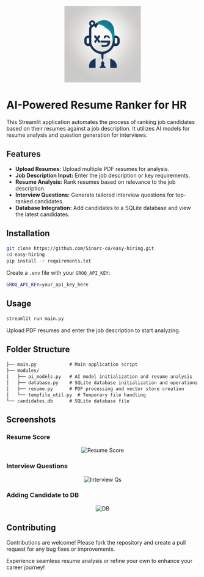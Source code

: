 <p align='center'>
  <img src='public/easy-hiring.png' alt='logo' width='200px'/>
</p>

# AI-Powered Resume Ranker for HR

This Streamlit application automates the process of ranking job candidates based on their resumes against a job description. It utilizes AI models for resume analysis and question generation for interviews.

## Features

- **Upload Resumes:** Upload multiple PDF resumes for analysis.
- **Job Description Input:** Enter the job description or key requirements.
- **Resume Analysis:** Rank resumes based on relevance to the job description.
- **Interview Questions:** Generate tailored interview questions for top-ranked candidates.
- **Database Integration:** Add candidates to a SQLite database and view the latest candidates.

## Installation

```bash
git clone https://github.com/Sinarc-co/easy-hiring.git
cd easy-hiring
pip install -r requirements.txt
```
Create a `.env` file with your `GROQ_API_KEY`:
```bash
GROQ_API_KEY=your_api_key_here
```

## Usage
```bash
streamlit run main.py
```
Upload PDF resumes and enter the job description to start analyzing.

## Folder Structure
```
├── main.py            # Main application script
├── modules/
│   ├── ai_models.py   # AI model initialization and resume analysis
│   ├── database.py    # SQLite database initialization and operations
│   ├── resume.py      # PDF processing and vector store creation
│   └── tempfile_util.py  # Temporary file handling
└── candidates.db      # SQLite database file
```

## Screenshots

### Resume Score
<p align='center'>
  <img src='screenshots/resume_score.png' alt='Resume Score'/>
</p>

### Interview Questions
<p align='center'>
  <img src='screenshots/interview_qs.png' alt='Interview Qs'/>
</p>

### Adding Candidate to DB
<p align='center'>
  <img src='screenshots/db.png' alt='DB'/>
</p>

## Contributing
Contributions are welcome! Please fork the repository and create a pull request for any bug fixes or improvements.

Experience seamless resume analysis or refine your own to enhance your career journey!
